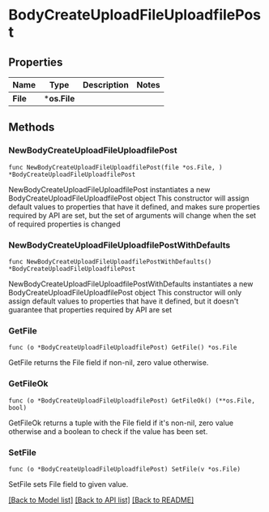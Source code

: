 # BodyCreateUploadFileUploadfilePost

## Properties

Name | Type | Description | Notes
------------ | ------------- | ------------- | -------------
**File** | ***os.File** |  | 

## Methods

### NewBodyCreateUploadFileUploadfilePost

`func NewBodyCreateUploadFileUploadfilePost(file *os.File, ) *BodyCreateUploadFileUploadfilePost`

NewBodyCreateUploadFileUploadfilePost instantiates a new BodyCreateUploadFileUploadfilePost object
This constructor will assign default values to properties that have it defined,
and makes sure properties required by API are set, but the set of arguments
will change when the set of required properties is changed

### NewBodyCreateUploadFileUploadfilePostWithDefaults

`func NewBodyCreateUploadFileUploadfilePostWithDefaults() *BodyCreateUploadFileUploadfilePost`

NewBodyCreateUploadFileUploadfilePostWithDefaults instantiates a new BodyCreateUploadFileUploadfilePost object
This constructor will only assign default values to properties that have it defined,
but it doesn't guarantee that properties required by API are set

### GetFile

`func (o *BodyCreateUploadFileUploadfilePost) GetFile() *os.File`

GetFile returns the File field if non-nil, zero value otherwise.

### GetFileOk

`func (o *BodyCreateUploadFileUploadfilePost) GetFileOk() (**os.File, bool)`

GetFileOk returns a tuple with the File field if it's non-nil, zero value otherwise
and a boolean to check if the value has been set.

### SetFile

`func (o *BodyCreateUploadFileUploadfilePost) SetFile(v *os.File)`

SetFile sets File field to given value.



[[Back to Model list]](../README.md#documentation-for-models) [[Back to API list]](../README.md#documentation-for-api-endpoints) [[Back to README]](../README.md)


